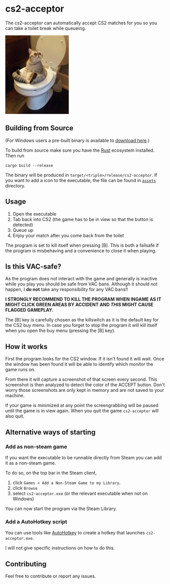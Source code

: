 # cs2-acceptor
The cs2-acceptor can automatically accept CS2 matches for you so you can take a toilet break while queueing.

<img src="https://raw.githubusercontent.com/michihupf/cs2-acceptor/refs/heads/master/toilet-cat.jpg" alt="drawing" width="200"/>

## Building from Source
(For Windows users a pre-built binary is available to [download here](https://github.com/michihupf/cs2-acceptor/releases/latest).)

To build from source make sure you have the [Rust](https://www.rust-lang.org/tools/install) ecosystem installed. Then run

```
cargo build --release
```

The binary will be produced in `target/<triple>/release/cs2-acceptor`. If you want to add a icon to the executable, 
the file can be found in [`assets`](https://github.com/michihupf/cs2-acceptor/tree/master/assets) directory.

## Usage

1. Open the executable
2. Tab back into CS2 (the game has to be in view so that the button is detected)
3. Queue up
4. Enjoy your match after you come back from the toilet

The program is set to kill itself when pressing [B]. This is both a failsafe if the program is misbehaving and a convenience to close it when playing.

## Is this VAC-safe?

As the program does not interact with the game and generally is inactive while you play you should be safe from VAC bans.
Although it should not happen, I **do not** take any responsibility for any VAC bans!!

**I STRONGLY RECOMMEND TO KILL THE PROGRAM WHEN INGAME AS IT MIGHT CLICK GREEN AREAS BY ACCIDENT AND *THIS* MIGHT CAUSE FLAGGED GAMEPLAY.**

The [B] key is carefully chosen as the killswitch as it is the default key for the CS2 buy menu.
In case you forget to stop the program it will kill itself when you open the buy menu (pressing the [B] key).

## How it works

First the program looks for the CS2 window. If it isn't found it will wait.
Once the window has been found it will be able to identify which monitor the game runs on.

From there it will capture a screenshot of that screen every second. This screenshot is then analyzed to detect the color of the ACCEPT button.
Don't worry those screenshots are only kept in memory and are not saved to your machine.

If your game is minimized at any point the screengrabbing will be paused until the game is in view again.
When you quit the game `cs2-acceptor` will also quit.

## Alternative ways of starting

### Add as non-steam game
If you want the executable to be runnable directly from Steam you can add it as a non-steam game.

To do so, on the top bar in the Steam client, 

1. click `Games > Add a Non-Steam Game to my Library`.
2. click `Browse`
3. select `cs2-acceptor.exe` (or the relevant executable when not on Windows)

You can now start the program via the Steam Library.

### Add a AutoHotkey script
You can use tools like [AutoHotkey](https://www.autohotkey.com/) to create a hotkey that launches `cs2-acceptor.exe`.

I will not give specific instructions on how to do this.

## Contributing
Feel free to contribute or report any issues.
